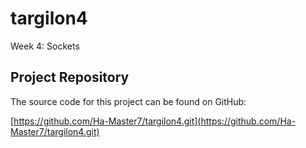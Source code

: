 # targilon4
Week 4: Sockets
## Project Repository

The source code for this project can be found on GitHub:

[https://github.com/Ha-Master7/targilon4.git](https://github.com/Ha-Master7/targilon4.git)
